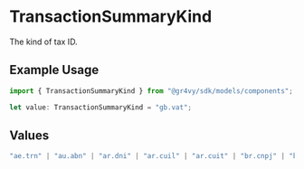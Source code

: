 # TransactionSummaryKind

The kind of tax ID.

## Example Usage

```typescript
import { TransactionSummaryKind } from "@gr4vy/sdk/models/components";

let value: TransactionSummaryKind = "gb.vat";
```

## Values

```typescript
"ae.trn" | "au.abn" | "ar.dni" | "ar.cuil" | "ar.cuit" | "br.cnpj" | "br.cpf" | "ca.bn" | "ca.gst_hst" | "ca.pst_bc" | "ca.pst_mb" | "ca.pst_sk" | "ca.qst" | "ch.vat" | "cl.tin" | "es.cif" | "eu.vat" | "gb.vat" | "hk.br" | "id.nik" | "id.npwp" | "in.gst" | "jp.cn" | "jp.rn" | "kr.brn" | "li.uid" | "mx.curp" | "my.frp" | "my.itn" | "my.nric" | "my.sst" | "no.vat" | "nz.gst" | "ph.tin" | "ru.inn" | "ru.kpp" | "sa.vat" | "sg.gst" | "sg.uen" | "th.id" | "th.vat" | "tw.vat" | "us.ein" | "za.vat"
```
